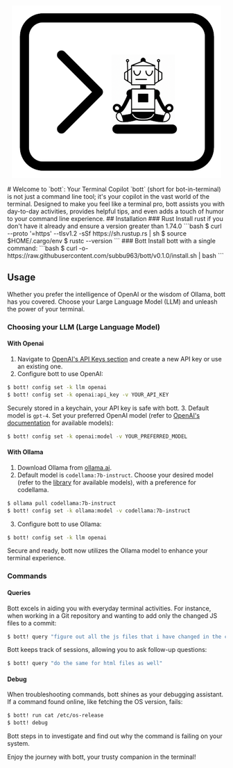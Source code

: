 <p align="center">
  <img src="./bott.png"/>
</p>
# Welcome to `bott`: Your Terminal Copilot
`bott` (short for bot-in-terminal) is not just a command line tool; it's your copilot in the vast world of the terminal. Designed to make you feel like a terminal pro, bott assists you with day-to-day activities, provides helpful tips, and even adds a touch of humor to your command line experience.
## Installation
### Rust
Install rust if you don't have it already and ensure a version greater than 1.74.0
```bash
$ curl --proto '=https' --tlsv1.2 -sSf https://sh.rustup.rs | sh
$ source $HOME/.cargo/env
$ rustc --version
```
### Bott
Install bott with a single command:
```bash
$ curl -o- https://raw.githubusercontent.com/subbu963/bott/v0.1.0/install.sh | bash 
```

## Usage
Whether you prefer the intelligence of OpenAI or the wisdom of Ollama, bott has you covered. Choose your Large Language Model (LLM) and unleash the power of your terminal.
### Choosing your LLM (Large Language Model)
#### With Openai
1. Navigate to [OpenAI's API Keys section](https://platform.openai.com/api-keys) and create a new API key or use an existing one.
2. Configure bott to use OpenAI:
```bash
$ bott! config set -k llm openai
$ bott! config set -k openai:api_key -v YOUR_API_KEY
```
Securely stored in a keychain, your API key is safe with bott.
3. Default model is `gpt-4`. Set your preferred OpenAI model (refer to [OpenAI's documentation](https://platform.openai.com/docs/models/gpt-4-and-gpt-4-turbo) for available models):
```bash
$ bott! config set -k openai:model -v YOUR_PREFERRED_MODEL
```
#### With Ollama
1. Download Ollama from [ollama.ai](https://ollama.ai).
2. Default model is `codellama:7b-instruct`. Choose your desired model (refer to the [library](https://ollama.ai/library) for available models), with a preference for codellama.
```bash
$ ollama pull codellama:7b-instruct
$ bott! config set -k ollama:model -v codellama:7b-instruct
```
3. Configure bott to use Ollama:
```bash
$ bott! config set -k llm openai
```
Secure and ready, bott now utilizes the Ollama model to enhance your terminal experience.
### Commands
#### Queries
Bott excels in aiding you with everyday terminal activities. For instance, when working in a Git repository and wanting to add only the changed JS files to a commit:
```bash
$ bott! query "figure out all the js files that i have changed in the current directory and add them to the commit."
```
Bott keeps track of sessions, allowing you to ask follow-up questions:
```bash
$ bott! query "do the same for html files as well"
```
#### Debug
When troubleshooting commands, bott shines as your debugging assistant. If a command found online, like fetching the OS version, fails:
```bash
$ bott! run cat /etc/os-release
$ bott! debug
```
Bott steps in to investigate and find out why the command is failing on your system.

Enjoy the journey with bott, your trusty companion in the terminal!

